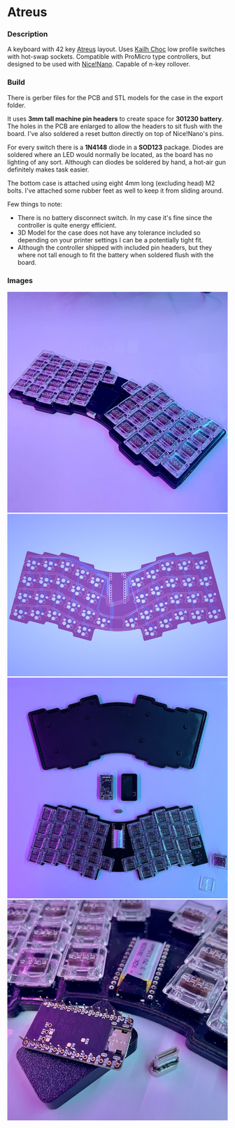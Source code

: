 # Atreus

### Description
A keyboard with 42 key [Atreus](https://atreus.technomancy.us) layout. Uses [Kailh Choc](http://www.kailh.com/en/Products/Ks/CS/) low profile switches with hot-swap sockets. Compatible with ProMicro type controllers, but designed to be used with [Nice!Nano](https://nicekeyboards.com/nice-nano). Capable of n-key rollover.

### Build
There is gerber files for the PCB and STL models for the case in the export folder.

It uses **3mm tall machine pin headers** to create space for **301230 battery**. The holes in the PCB are enlarged to allow the headers to sit flush with the board. I've also soldered a reset button directly on top of Nice!Nano's pins.

For every switch there is a **1N4148** diode in a **SOD123** package. Diodes are soldered where an LED would normally be located, as the board has no lighting of any sort. Although can diodes be soldered by hand, a hot-air gun definitely makes task easier.

The bottom case is attached using eight 4mm long (excluding head) M2 bolts.
I've attached some rubber feet as well to keep it from sliding around.

Few things to note:
- There is no battery disconnect switch. In my case it's fine since the controller is quite energy efficient.
- 3D Model for the case does not have any tolerance included so depending on your printer settings I can be a potentially tight fit.
- Although the controller shipped with included pin headers, but they where not tall enough to fit the battery when soldered flush with the board.

### Images
![Pcb layout](docs/photos/0.jpg)
![Pcb layout](docs/photos/1.jpg)
![Pcb layout](docs/photos/2.jpg)
![Pcb layout](docs/photos/3.jpg)